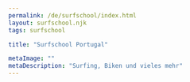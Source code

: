 ```yaml
---
permalink: /de/surfschool/index.html
layout: surfschool.njk
tags: surfschool

title: "Surfschool Portugal"

metaImage: ""
metaDescription: "Surfing, Biken und vieles mehr"
---
```

